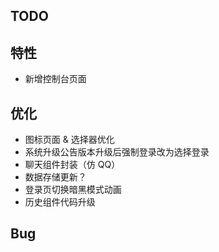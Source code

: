 ## TODO

## 特性

- 新增控制台页面

## 优化

- 图标页面 & 选择器优化
- 系统升级公告版本升级后强制登录改为选择登录
- 聊天组件封装（仿 QQ）
- 数据存储更新？
- 登录页切换暗黑模式动画
- 历史组件代码升级

## Bug
